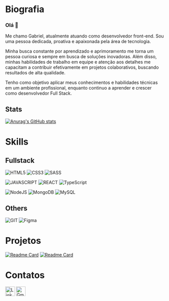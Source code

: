 # Biografia

### Olá 👋
Me chamo Gabriel, atualmente atuando como desenvolvedor front-end. Sou uma pessoa dedicada, proativa e apaixonada pela área de tecnologia. 

Minha busca constante por aprendizado e aprimoramento me torna um pessoa curiosa e sempre em busca de soluções inovadoras. Além disso, minhas habilidades de trabalho em equipe e atenção aos detalhes me capacitam a contribuir efetivamente em projetos colaborativos, buscando resultados de alta qualidade.

Tenho como objetivo aplicar meus conhecimentos e habilidades técnicas em um ambiente profissional, enquanto continuo a aprender e crescer como desenvolvedor Full Stack.

## Stats
[![Anurag's GitHub stats](https://github-readme-stats.vercel.app/api?username=gabrielmulleer&theme=dark)](https://github.com/anuraghazra/github-readme-stats)

# Skills
## Fullstack
![HTML5](https://img.shields.io/badge/HTML5-E34F26?style=for-the-badge&logo=html5&logoColor=white)
![CSS3](https://img.shields.io/badge/CSS3-1572B6?style=for-the-badge&logo=css3&logoColor=white)
![SASS](https://img.shields.io/badge/SASS-hotpink.svg?style=for-the-badge&logo=SASS&logoColor=white)


![JAVASCRIPT](https://img.shields.io/badge/JavaScript-323330?style=for-the-badge&logo=javascript&logoColor=F7DF1E)
![REACT](https://img.shields.io/badge/React-20232A?style=for-the-badge&logo=react&logoColor=61DAFB)
![TypeScript](https://img.shields.io/badge/typescript-%23007ACC.svg?style=for-the-badge&logo=typescript&logoColor=white)


![NodeJS](https://img.shields.io/badge/node.js-6DA55F?style=for-the-badge&logo=node.js&logoColor=white)
![MongoDB](https://img.shields.io/badge/MongoDB-%234ea94b.svg?style=for-the-badge&logo=mongodb&logoColor=white)
![MySQL](https://img.shields.io/badge/mysql-%2300f.svg?style=for-the-badge&logo=mysql&logoColor=white)

## Others
![GIT](https://img.shields.io/badge/GIT-E44C30?style=for-the-badge&logo=git&logoColor=white)
![Figma](https://img.shields.io/badge/figma-%23F24E1E.svg?style=for-the-badge&logo=figma&logoColor=white)

# Projetos

[![Readme Card](https://github-readme-stats.vercel.app/api/pin/?username=gabrielmulleer&repo=office-dave-project&theme=dark)](https://office-dave.netlify.app/)
[![Readme Card](https://github-readme-stats.vercel.app/api/pin/?username=gabrielmulleer&repo=social-networks-gm&theme=dark)](https://social-networks-gm.netlify.app/)

# Contatos
[<img src='https://img.shields.io/badge/LinkedIn-0077B5?style=for-the-badge&logo=linkedin&logoColor=white' alt='Linkedin' height='30'>](https://www.linkedin.com/in/gabrielmulleer/)
[<img src='https://img.shields.io/badge/Gmail-D14836?style=for-the-badge&logo=gmail&logoColor=white' alt='Gmail' height='30'>](mailto:contatodegabrielm@gmail.com/)
